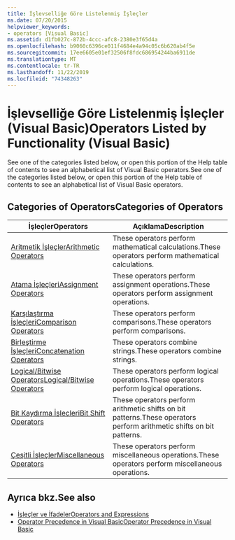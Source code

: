 ```yaml
---
title: İşlevselliğe Göre Listelenmiş İşleçler
ms.date: 07/20/2015
helpviewer_keywords:
- operators [Visual Basic]
ms.assetid: d1fb027c-872b-4ccc-afc8-2380e3f65d4a
ms.openlocfilehash: b9060c6396ce011f4684e4a94c05c6b620ab4f5e
ms.sourcegitcommit: 17ee6605e01ef32506f8fdc686954244ba6911de
ms.translationtype: MT
ms.contentlocale: tr-TR
ms.lasthandoff: 11/22/2019
ms.locfileid: "74348263"
---
```

# <a name="operators-listed-by-functionality-visual-basic"></a><span data-ttu-id="aa4a6-102">İşlevselliğe Göre Listelenmiş İşleçler (Visual Basic)</span><span class="sxs-lookup"><span data-stu-id="aa4a6-102">Operators Listed by Functionality (Visual Basic)</span></span>
<span data-ttu-id="aa4a6-103">See one of the categories listed below, or open this portion of the Help table of contents to see an alphabetical list of Visual Basic operators.</span><span class="sxs-lookup"><span data-stu-id="aa4a6-103">See one of the categories listed below, or open this portion of the Help table of contents to see an alphabetical list of Visual Basic operators.</span></span>  
  
## <a name="categories-of-operators"></a><span data-ttu-id="aa4a6-104">Categories of Operators</span><span class="sxs-lookup"><span data-stu-id="aa4a6-104">Categories of Operators</span></span>  
  
|<span data-ttu-id="aa4a6-105">İşleçler</span><span class="sxs-lookup"><span data-stu-id="aa4a6-105">Operators</span></span>|<span data-ttu-id="aa4a6-106">Açıklama</span><span class="sxs-lookup"><span data-stu-id="aa4a6-106">Description</span></span>|  
|---------------|-----------------|  
|[<span data-ttu-id="aa4a6-107">Aritmetik İşleçler</span><span class="sxs-lookup"><span data-stu-id="aa4a6-107">Arithmetic Operators</span></span>](../../../visual-basic/language-reference/operators/arithmetic-operators.md)|<span data-ttu-id="aa4a6-108">These operators perform mathematical calculations.</span><span class="sxs-lookup"><span data-stu-id="aa4a6-108">These operators perform mathematical calculations.</span></span>|  
|[<span data-ttu-id="aa4a6-109">Atama İşleçleri</span><span class="sxs-lookup"><span data-stu-id="aa4a6-109">Assignment Operators</span></span>](../../../visual-basic/language-reference/operators/assignment-operators.md)|<span data-ttu-id="aa4a6-110">These operators perform assignment operations.</span><span class="sxs-lookup"><span data-stu-id="aa4a6-110">These operators perform assignment operations.</span></span>|  
|[<span data-ttu-id="aa4a6-111">Karşılaştırma İşleçleri</span><span class="sxs-lookup"><span data-stu-id="aa4a6-111">Comparison Operators</span></span>](../../../visual-basic/language-reference/operators/comparison-operators.md)|<span data-ttu-id="aa4a6-112">These operators perform comparisons.</span><span class="sxs-lookup"><span data-stu-id="aa4a6-112">These operators perform comparisons.</span></span>|  
|[<span data-ttu-id="aa4a6-113">Birleştirme İşleçleri</span><span class="sxs-lookup"><span data-stu-id="aa4a6-113">Concatenation Operators</span></span>](../../../visual-basic/language-reference/operators/concatenation-operators.md)|<span data-ttu-id="aa4a6-114">These operators combine strings.</span><span class="sxs-lookup"><span data-stu-id="aa4a6-114">These operators combine strings.</span></span>|  
|[<span data-ttu-id="aa4a6-115">Logical/Bitwise Operators</span><span class="sxs-lookup"><span data-stu-id="aa4a6-115">Logical/Bitwise Operators</span></span>](../../../visual-basic/language-reference/operators/logical-bitwise-operators.md)|<span data-ttu-id="aa4a6-116">These operators perform logical operations.</span><span class="sxs-lookup"><span data-stu-id="aa4a6-116">These operators perform logical operations.</span></span>|  
|[<span data-ttu-id="aa4a6-117">Bit Kaydırma İşleçleri</span><span class="sxs-lookup"><span data-stu-id="aa4a6-117">Bit Shift Operators</span></span>](../../../visual-basic/language-reference/operators/bit-shift-operators.md)|<span data-ttu-id="aa4a6-118">These operators perform arithmetic shifts on bit patterns.</span><span class="sxs-lookup"><span data-stu-id="aa4a6-118">These operators perform arithmetic shifts on bit patterns.</span></span>|  
|[<span data-ttu-id="aa4a6-119">Çeşitli İşleçler</span><span class="sxs-lookup"><span data-stu-id="aa4a6-119">Miscellaneous Operators</span></span>](../../../visual-basic/language-reference/operators/miscellaneous-operators.md)|<span data-ttu-id="aa4a6-120">These operators perform miscellaneous operations.</span><span class="sxs-lookup"><span data-stu-id="aa4a6-120">These operators perform miscellaneous operations.</span></span>|  
  
## <a name="see-also"></a><span data-ttu-id="aa4a6-121">Ayrıca bkz.</span><span class="sxs-lookup"><span data-stu-id="aa4a6-121">See also</span></span>

- [<span data-ttu-id="aa4a6-122">İşleçler ve İfadeler</span><span class="sxs-lookup"><span data-stu-id="aa4a6-122">Operators and Expressions</span></span>](../../../visual-basic/programming-guide/language-features/operators-and-expressions/index.md)
- [<span data-ttu-id="aa4a6-123">Operator Precedence in Visual Basic</span><span class="sxs-lookup"><span data-stu-id="aa4a6-123">Operator Precedence in Visual Basic</span></span>](../../../visual-basic/language-reference/operators/operator-precedence.md)
